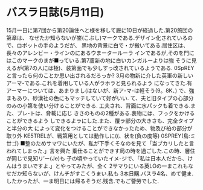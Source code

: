 # バスラ日誌(5月11日)

15月一日に第7団から第20論住へと様を移して厩に10日が経過した.第20旅団の第章は、
なぜたか知らないが崟(こぶし)マークである.デザイン化されているので、ロポットの手のようだが、
黒地の背景に白で・が搬いてある.居住区は、長々のアレンビー・ラインのにあるウまータールーラ
インであるが,そのを門にはこのマークのまが■っている.第7蘆新の地に白いカンガルーよりは強
そうに見えるが(第7の人には極)、装第面でも少しすっ改されているようである.
0SpREYと言ったら何のことか思い出されるだろっか?
3月の物新に介した英軍の新しいアーマ-である.これを着用している人がラホラと見られるよう
になってきた.有アーマーについては、あまりまし(はないが、新ア-マ-は軽そう(9。8K、)
で、強まもあり、砂漢社の色にもマッチしていて好がいい.
て、夫と旧タイプの心部分のみの小第を使い分けることができる.
工夫され、背面に水パックも着できる.また、プレ-トは、脅載に応じ
きさのものの2種がある.表物には、フっクをかけることができるよう
しできるよラにした.また、覆ラ部分の大きさも、完全タイプと半分の大
によって変化をつけることができなかったため、物及び袙の部分が取り外
KE5TRELが、戦第用としては動作しに((、状を(負の度等)
0SPREY(島:ミ廿ゴ)
■整のためサマワにいたが、私が下手くそなのを見て「当プカリしたと言われてしまった.」言を興た
乗仕ることができす局の時を過ごした.この時、層住が同じで見知リ′ー(Je)も
子の頃やっていたイメ-ジで、「私は日本人だから、けんはうまいですよ.」とやってみたが、全く
2サマりにいる英LOの一まこれもなせだか知らないが、けんチがすこくうまい.私も
3本日購.バスラ4名、めて健ま.
したかったが、一ま明日には帰るそうだ.残含.でもご薈勞でした.
